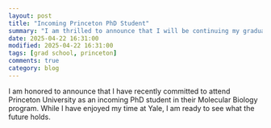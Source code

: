 ```yaml
---
layout: post
title: "Incoming Princeton PhD Student"
summary: "I am thrilled to announce that I will be continuing my graduate studies at Princeton University."
date: 2025-04-22 16:31:00
modified: 2025-04-22 16:31:00
tags: [grad school, princeton]
comments: true
category: blog
---
```


I am honored to announce that I have recently committed to attend Princeton University as an incoming PhD student in their Molecular Biology program. While I have enjoyed my time at Yale, I am ready to see what the future holds.
